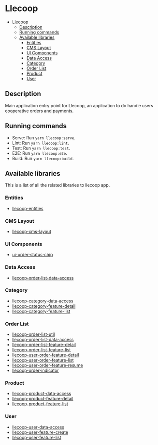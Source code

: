 # Llecoop

- [Llecoop](#llecoop)
  - [Description](#description)
  - [Running commands](#running-commands)
  - [Available libraries](#available-libraries)
    - [Entities](#entities)
    - [CMS Layout](#cms-layout)
    - [UI Components](#ui-components)
    - [Data Access](#data-access)
    - [Category](#category)
    - [Order List](#order-list)
    - [Product](#product)
    - [User](#user)

## Description

Main application entry point for Llecoop, an application to do handle users cooperative orders and payments.

## Running commands

- Serve: Run `yarn llecoop:serve`.
- LInt: Run `yarn llecoop:lint`.
- Test: Run `yarn llecoop:test`.
- E2E: Run `yarn llecoop:e2e`.
- Build: Run `yarn llecoop:build`.

## Available libraries

This is a list of all the related libraries to llecoop app.

### Entities

- [llecoop-entities](../../libs/llecoop/entities/README.md)

### CMS Layout

- [llecoop-cms-layout](../../libs/llecoop/cms-layout/README.md)

### UI Components

- [ui-order-status-chip](../../libs/llecoop/ui/order-status-chip/README.md)

### Data Access

- [llecoop-order-list-data-access](../../libs/llecoop/order-list/data-access/README.md)

### Category

- [llecoop-category-data-access](../../libs/llecoop/category/data-access/README.md)
- [llecoop-category-feature-detail](../../libs/llecoop/category/feature/detail/README.md)
- [llecoop-category-feature-list](../../libs/llecoop/category/feature/list/README.md)

### Order List

- [llecoop-order-list-util](../../libs/llecoop/order-list/util/README.md)
- [llecoop-order-list-data-access](../../libs/llecoop/order-list/data-access/README.md)
- [llecoop-order-list-feature-detail](../../libs/llecoop/order-list/feature/detail/README.md)
- [llecoop-order-list-feature-list](../../libs/llecoop/order-list/feature/list/README.md)
- [llecoop-user-order-feature-detail](../../libs/llecoop/order-list/feature/user-order-detail/README.md)
- [llecoop-user-order-feature-list](../../libs/llecoop/order-list/feature/user-order-list/README.md)
- [llecoop-user-order-feature-resume](../../libs/llecoop/order-list/feature/user-order-resume/README.md)
- [llecoop-order-indicator](../../libs/llecoop/order-list/feature/llecoop-order-indicator/README.md)

### Product

- [llecoop-product-data-access](../../libs/llecoop/product/data-access/README.md)
- [llecoop-product-feature-detail](../../libs/llecoop/product/feature/detail/README.md)
- [llecoop-product-feature-list](../../libs/llecoop/product/feature/list/README.md)

### User

- [llecoop-user-data-access](../../libs/llecoop/user/data-access/README.md)
- [llecoop-user-feature-create](../../libs/llecoop/user/feature/create/README.md)
- [llecoop-user-feature-list](../../libs/llecoop/user/feature/list/README.md)
